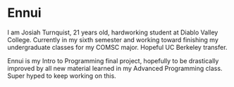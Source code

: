 # Ennui

I am Josiah Turnquist, 21 years old, hardworking student at Diablo Valley College. Currently in my sixth semester and working toward finishing my undergraduate classes for my COMSC major. Hopeful UC Berkeley transfer.

Ennui is my Intro to Programming final project, hopefully to be drastically improved by all new material learned in my Advanced Programming class. Super hyped to keep working on this.
